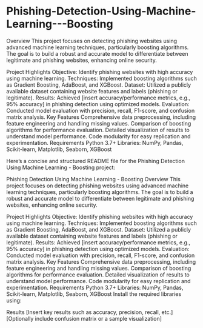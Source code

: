 # Phishing-Detection-Using-Machine-Learning---Boosting

Overview
This project focuses on detecting phishing websites using advanced machine learning techniques, particularly boosting algorithms. The goal is to build a robust and accurate model to differentiate between legitimate and phishing websites, enhancing online security.

Project Highlights
Objective: Identify phishing websites with high accuracy using machine learning.
Techniques: Implemented boosting algorithms such as Gradient Boosting, AdaBoost, and XGBoost.
Dataset: Utilized a publicly available dataset containing website features and labels (phishing or legitimate).
Results: Achieved [insert accuracy/performance metrics, e.g., 95% accuracy] in phishing detection using optimized models.
Evaluation: Conducted model evaluation with precision, recall, F1-score, and confusion matrix analysis.
Key Features
Comprehensive data preprocessing, including feature engineering and handling missing values.
Comparison of boosting algorithms for performance evaluation.
Detailed visualization of results to understand model performance.
Code modularity for easy replication and experimentation.
Requirements
Python 3.7+
Libraries: NumPy, Pandas, Scikit-learn, Matplotlib, Seaborn, XGBoost


Here’s a concise and structured README file for the Phishing Detection Using Machine Learning - Boosting project:

Phishing Detection Using Machine Learning - Boosting
Overview
This project focuses on detecting phishing websites using advanced machine learning techniques, particularly boosting algorithms. The goal is to build a robust and accurate model to differentiate between legitimate and phishing websites, enhancing online security.

Project Highlights
Objective: Identify phishing websites with high accuracy using machine learning.
Techniques: Implemented boosting algorithms such as Gradient Boosting, AdaBoost, and XGBoost.
Dataset: Utilized a publicly available dataset containing website features and labels (phishing or legitimate).
Results: Achieved [insert accuracy/performance metrics, e.g., 95% accuracy] in phishing detection using optimized models.
Evaluation: Conducted model evaluation with precision, recall, F1-score, and confusion matrix analysis.
Key Features
Comprehensive data preprocessing, including feature engineering and handling missing values.
Comparison of boosting algorithms for performance evaluation.
Detailed visualization of results to understand model performance.
Code modularity for easy replication and experimentation.
Requirements
Python 3.7+
Libraries: NumPy, Pandas, Scikit-learn, Matplotlib, Seaborn, XGBoost
Install the required libraries using:


Results
[Insert key results such as accuracy, precision, recall, etc.]
[Optionally include confusion matrix or a sample visualization]
